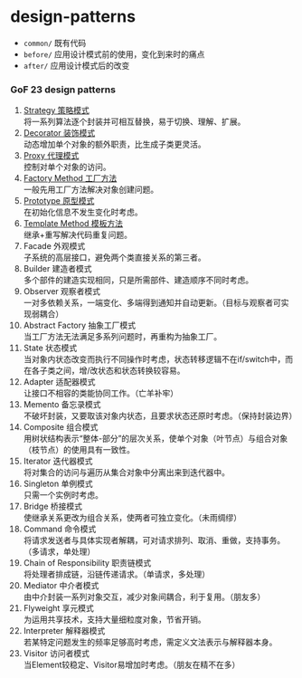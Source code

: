 # design-patterns

- `common/` 既有代码
- `before/` 应用设计模式前的使用，变化到来时的痛点
- `after/` 应用设计模式后的改变

### GoF 23 design patterns

1. [Strategy 策略模式](/src/main/java/com/lzhlyle/demo/design/pattern/gof/strategy)    
将一系列算法逐个封装并可相互替换，易于切换、理解、扩展。
2. [Decorator 装饰模式](/src/main/java/com/lzhlyle/demo/design/pattern/gof/decorator)    
动态增加单个对象的额外职责，比生成子类更灵活。
3. [Proxy 代理模式](/src/main/java/com/lzhlyle/demo/design/pattern/gof/proxy)    
控制对单个对象的访问。
4. [Factory Method 工厂方法](/src/main/java/com/lzhlyle/demo/design/pattern/gof/factoryMethod)    
一般先用工厂方法解决对象创建问题。
5. [Prototype 原型模式](/src/main/java/com/lzhlyle/demo/design/pattern/gof/prototype)     
在初始化信息不发生变化时考虑。
6. [Template Method 模板方法](/src/main/java/com/lzhlyle/demo/design/pattern/gof/templateMethod)    
继承+重写解决代码重复问题。
7. Facade 外观模式    
子系统的高层接口，避免两个类直接关系的第三者。
8. Builder 建造者模式    
多个部件的建造实现相同，只是所需部件、建造顺序不同时考虑。
9. Observer 观察者模式    
一对多依赖关系，一端变化、多端得到通知并自动更新。（目标与观察者可实现弱耦合）
10. Abstract Factory 抽象工厂模式    
当工厂方法无法满足多系列问题时，再重构为抽象工厂。
11. State 状态模式    
当对象内状态改变而执行不同操作时考虑，状态转移逻辑不在if/switch中，而在各子类之间，增/改状态和状态转换较容易。
12. Adapter 适配器模式    
让接口不相容的类能协同工作。（亡羊补牢）
13. Memento 备忘录模式    
不破坏封装，又要取该对象内状态，且要求状态还原时考虑。（保持封装边界）
14. Composite 组合模式    
用树状结构表示“整体-部分”的层次关系，使单个对象（叶节点）与组合对象（枝节点）的使用具有一致性。
15. Iterator 迭代器模式    
将对集合的访问与遍历从集合对象中分离出来到迭代器中。
16. Singleton 单例模式    
只需一个实例时考虑。
17. Bridge 桥接模式    
使继承关系更改为组合关系，使两者可独立变化。（未雨绸缪）
18. Command 命令模式    
将请求发送者与具体实现者解耦，可对请求排列、取消、重做，支持事务。（多请求，单处理）
19. Chain of Responsibility 职责链模式    
将处理者排成链，沿链传递请求。（单请求，多处理）
20. Mediator 中介者模式    
由中介封装一系列对象交互，减少对象间耦合，利于复用。（朋友多）
21. Flyweight 享元模式    
为运用共享技术，支持大量细粒度对象，节省开销。
22. Interpreter 解释器模式    
若某特定问题发生的频率足够高时考虑，需定义文法表示与解释器本身。
23. Visitor 访问者模式    
当Element较稳定、Visitor易增加时考虑。（朋友在精不在多）